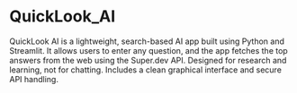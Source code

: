 # QuickLook_AI
QuickLook AI is a lightweight, search-based AI app built using Python and Streamlit. It allows users to enter any question, and the app fetches the top answers from the web using the Super.dev API. Designed for research and learning, not for chatting. Includes a clean graphical interface and secure API handling.
